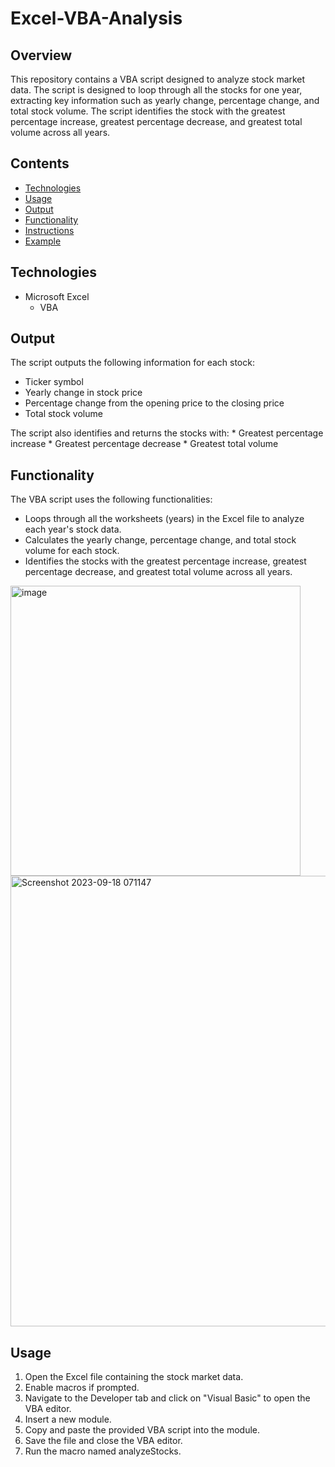 # Excel-VBA-Analysis

## Overview
This repository contains a VBA script designed to analyze stock market data. The script is designed to loop through all the stocks for one year, extracting key information such as yearly change, percentage change, and total stock volume. The script identifies the stock with the greatest percentage increase, greatest percentage decrease, and greatest total volume across all years.


## Contents
- [Technologies](#Technologies)
- [Usage](#Usage)
- [Output](#Output)
- [Functionality](#Functionality)
- [Instructions](#Instructions)
- [Example](#Example)

## Technologies
* Microsoft Excel
    * VBA

## Output
The script outputs the following information for each stock:

* Ticker symbol
* Yearly change in stock price
* Percentage change from the opening price to the closing price
* Total stock volume
  
The script also identifies and returns the stocks with:
    * Greatest percentage increase
    * Greatest percentage decrease
    * Greatest total volume
    
## Functionality
The VBA script uses the following functionalities:
* Loops through all the worksheets (years) in the Excel file to analyze each year's stock data.
* Calculates the yearly change, percentage change, and total stock volume for each stock.
* Identifies the stocks with the greatest percentage increase, greatest percentage decrease, and greatest total volume across all years.
  
<img width="464" alt="image" src="https://github.com/AlyssaCullinan/Excel-VBA-Analysis/assets/141466633/a9abfd06-8196-49c3-a1f3-d589a2fc448c">


<br>

<img width="721" alt="Screenshot 2023-09-18 071147" src="https://github.com/AlyssaCullinan/Excel-VBA-Analysis/assets/141466633/912e15cd-dab6-4ac8-8759-11eafd27d1d3">


## Usage
1. Open the Excel file containing the stock market data.
2. Enable macros if prompted.
3. Navigate to the Developer tab and click on "Visual Basic" to open the VBA editor.
4. Insert a new module.
5. Copy and paste the provided VBA script into the module.
6. Save the file and close the VBA editor.
7. Run the macro named analyzeStocks.
